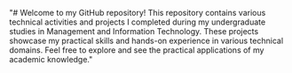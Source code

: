 "# Welcome to my GitHub repository! This repository contains various technical activities and projects I completed during my undergraduate studies in Management and Information Technology. These projects showcase my practical skills and hands-on experience in various technical domains. Feel free to explore and see the practical applications of my academic knowledge." 
